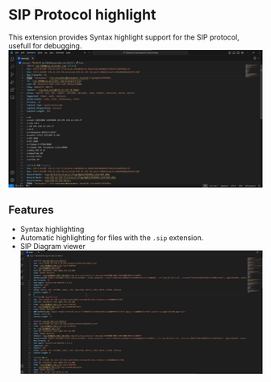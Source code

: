 # SIP Protocol highlight

This extension provides Syntax highlight support for the SIP protocol, usefull for debugging.
![Sample](./assets/images/sample.png)

## Features
- Syntax highlighting
- Automatic highlighting for files with the `.sip` extension.
- SIP Diagram viewer
![Sample](./assets/images/sample-diagram.gif)
